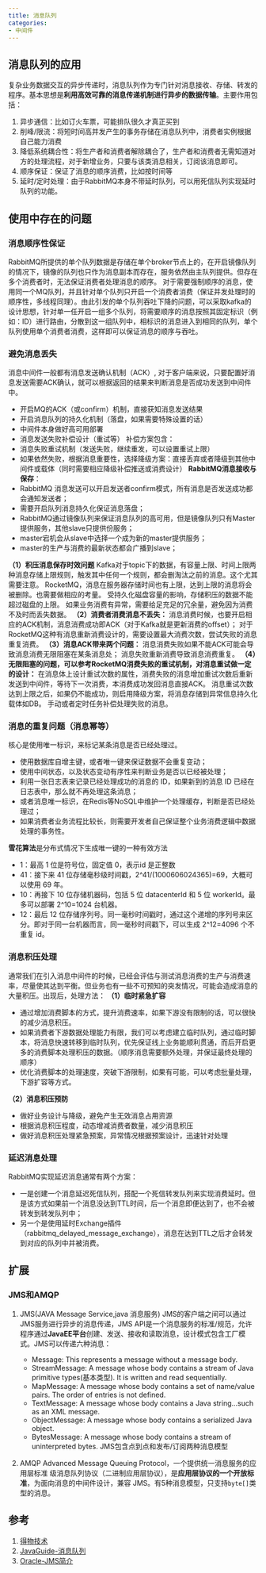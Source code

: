 ```yaml
---
title: 消息队列
categories: 
- 中间件
---
```

## 消息队列的应用
复杂业务数据交互的异步传递时，消息队列作为专门针对消息接收、存储、转发的程序。基本思想是**利用高效可靠的消息传递机制进行异步的数据传输**。主要作用包括：
1. 异步通信：比如订火车票，可能排队很久才真正买到
2. 削峰/限流：将短时间高并发产生的事务存储在消息队列中，消费者实例根据自己能力消费
3. 降低系统耦合性：将生产者和消费者解除耦合了，生产者和消费者无需知道对方的处理流程，对于新增业务，只要与该类消息相关，订阅该消息即可。
4. 顺序保证：保证了消息的顺序消费，比如按时间等
5. 延时/定时处理：由于RabbitMQ本身不带延时队列，可以用死信队列实现延时队列的功能。

## 使用中存在的问题

### 消息顺序性保证

RabbitMQ所提供的单个队列数据是存储在单个broker节点上的，在开启镜像队列的情况下，镜像的队列也只作为消息副本而存在，服务依然由主队列提供。但存在多个消费者时，无法保证消费者处理消息的顺序。
对于需要强制顺序的消息，使用同一个MQ队列，并且针对单个队列只开启一个消费者消费（保证并发处理时的顺序性，多线程同理）。由此引发的单个队列吞吐下降的问题，可以采取kafka的设计思想，针对单一任开启一组多个队列，将需要顺序的消息按照其固定标识（例如：ID）进行路由，分散到这一组队列中，相标识的消息进入到相同的队列，单个队列使用单个消费者消费，这样即可以保证消息的顺序与吞吐。

### 避免消息丢失
消息中间件一般都有消息发送确认机制（ACK）, 对于客户端来说，只要配置好消息发送需要ACK确认，就可以根据返回的结果来判断消息是否成功发送到中间件中。
+ 开启MQ的ACK（或confirm）机制，直接获知消息发送结果
+ 开启消息队列的持久化机制（落盘，如果需要特殊设置的话）
+ 中间件本身做好高可用部署
+ 消息发送失败补偿设计（重试等）
补偿方案包含：
+ 消息失败重试机制（发送失败，继续重发，可以设置重试上限）
+ 如果依然失败，根据消息重要性，选择降级方案：直接丢弃或者降级到其他中间件或载体（同时需要相应降级补偿推送或消费设计）
**RabbitMQ消息接收与保存**：
+ RabbitMQ 消息发送可以开启发送者confirm模式，所有消息是否发送成功都会通知发送者；
+ 需要开启队列消息持久化保证消息落盘；
+ RabbitMQ通过镜像队列来保证消息队列的高可用，但是镜像队列只有Master提供服务，其他slave只提供份服务；
+ master宕机会从slave中选择一个成为新的master提供服务；
+ master的生产与消费的最新状态都会广播到slave；

**（1）积压消息保存时效问题**
Kafka对于topic下的数据，有容量上限、时间上限两种消息存储上限规则，触发其中任何一个规则，都会删淘汰之前的消息。这个尤其需要注意。
RocketMQ，消息在服务器存储时间也有上限，达到上限的消息将会被删除。也需要做相应的考量。
受持久化磁盘容量的影响，存储积压的数据不能超过磁盘的上限。
如果业务消费有异常，需要给足充足的冗余量，避免因为消费不及时而丢失数据。
**（2）消费者消费消息不丢失：**
消息消费时候，也要开启相应的ACK机制，消息消费成功即ACK（对于Kafka就是更新消费的offset）；
对于RocketMQ这种有消息重新消费设计的，需要设置最大消费次数，尝试失败的消息重复消费。
**（3）消息ACK带来两个问题：**
消息消费失败如果不能ACK可能会导致消息消费无限阻塞在某条消息处；
消息失败重新消费导致消息消费重复。
**（4）无限阻塞的问题，可以参考RocketMQ消费失败的重试机制，对消息重试做一定的设计：**
在消息体上设计重试次数的属性，消费失败的消息增加重试次数后重新发送到中间件，等待下一次消费，本消费成功发回消息直接ACK。
消息重试次数达到上限之后，如果仍不能成功，则启用降级方案，将消息存储到异常信息持久化载体如DB。
手动或者定时任务补偿处理失败的消息。

###  消息的重复问题（消息幂等）
核心是使用唯一标识，来标记某条消息是否已经处理过。
+ 使用数据库自增主键，或者唯一键来保证数据不会重复变动；
+ 使用中间状态，以及状态变动有序性来判断业务是否以已经被处理；
+ 利用一张日志表来记录已经处理成功的消息的 ID，如果新到的消息 ID 已经在日志表中，那么就不再处理这条消息；
+ 或者消息唯一标识，在Redis等NoSQL中维护一个处理缓存，判断是否已经处理过；
+ 如果消费者业务流程比较长，则需要开发者自己保证整个业务消费逻辑中数据处理的事务性。

**雪花算法**是分布式情况下生成唯一键的一种有效方法
+ 1：最高 1 位是符号位，固定值 0，表示id 是正整数
+ 41：接下来 41 位存储毫秒级时间戳，2^41/(1000606024365)=69，大概可以使用 69 年。
+ 10：再接下 10 位存储机器码，包括 5 位 datacenterId 和 5 位 workerId。最多可以部署 2^10=1024 台机器。
+ 12：最后 12 位存储序列号。同一毫秒时间戳时，通过这个递增的序列号来区分。即对于同一台机器而言，同一毫秒时间戳下，可以生成 2^12=4096 个不重复 id。

###  消息积压处理
通常我们在引入消息中间件的时候，已经会评估与测试消息消费的生产与消费速率，尽量使其达到平衡。但业务也有一些不可预知的突发情况，可能会造成消息的大量积压。出现后，处理方法：
**（1）临时紧急扩容**

+ 通过增加消费脚本的方式，提升消费速率，如果下游没有限制的话，可以很快的减少消息积压。
+ 如果消费者下游数据处理能力有限，我们可以考虑建立临时队列，通过临时脚本，将消息快速转移到临时队列，优先保证线上业务能顺利贯通，而后开启更多的消费脚本处理积压的数据。（顺序消息需要额外处理，并保证最终处理的顺序）
+ 优化消费脚本的处理速度，突破下游限制，如果有可能，可以考虑批量处理，下游扩容等方式。

**（2）消息积压预防**

+ 做好业务设计与降级，避免产生无效消息占用资源
+ 根据消息积压程度，动态增减消费者数量，减少消息积压
+ 做好消息积压处理紧急预案，异常情况根据预案设计，迅速针对处理

###  延迟消息处理
RabbitMQ实现延迟消息通常有两个方案：
+ 一是创建一个消息延迟死信队列，搭配一个死信转发队列来实现消费延时。但是该方式如果前一个消息没达到TTL时间，后一个消息即便达到了，也不会被转发到转发队列中；
+ 另一个是使用延时Exchange插件（rabbitmq_delayed_message_exchange），消息在达到TTL之后才会转发到对应的队列中并被消费。



## 扩展

### JMS和AMQP

1. JMS(JAVA Message Service,java 消息服务)
JMS的客户端之间可以通过JMS服务进行异步的消息传递，JMS API是一个消息服务的标准/规范，允许程序通过**JavaEE平台**创建、发送、接收和读取消息，设计模式包含工厂模式。JMS可以传递六种消息：
   + Message: This represents a message without a message body.
   + StreamMessage: A message whose body contains a stream of Java primitive types(基本类型). It is written and read sequentially.
   + MapMessage: A message whose body contains a set of name/value pairs. The order of entries is not defined.
   + TextMessage: A message whose body contains a Java string...such as an XML message.
   + ObjectMessage: A message whose body contains a serialized Java object.
   + BytesMessage: A message whose body contains a stream of uninterpreted bytes.
JMS包含点到点和发布/订阅两种消息模型

2. AMQP
Advanced Message Queuing Protocol，一个提供统一消息服务的应用层标准 级消息队列协议（二进制应用层协议），是**应用层协议的一个开放标准**，为面向消息的中间件设计，兼容 JMS。有5种消息模型，只支持`byte[]`类型的消息。




## 参考
1. [得物技术](https://mp.weixin.qq.com/s/60V3eoV_jFxBwsK6NiHM-g)
2. [JavaGuide-消息队列](https://javaguide.cn/high-performance/message-queue/message-queue.html#jms-vs-amqp)
3. [Oracle-JMS简介](https://www.oracle.com/technical-resources/articles/java/intro-java-message-service.html)